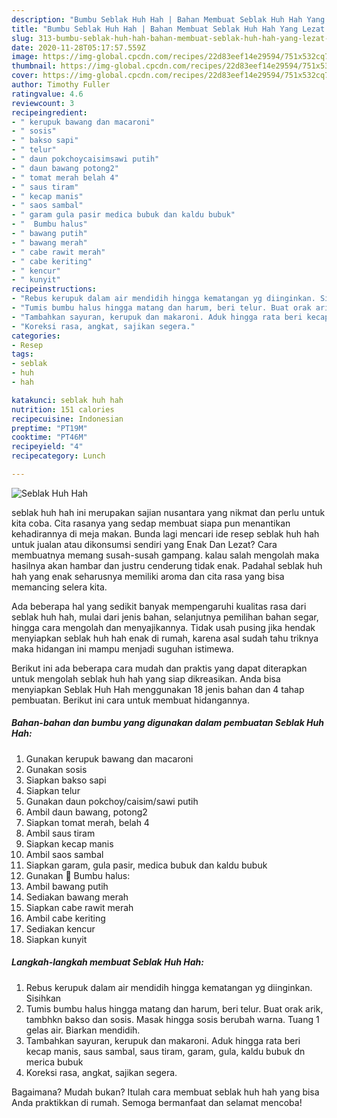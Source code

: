```yaml
---
description: "Bumbu Seblak Huh Hah | Bahan Membuat Seblak Huh Hah Yang Lezat Sekali"
title: "Bumbu Seblak Huh Hah | Bahan Membuat Seblak Huh Hah Yang Lezat Sekali"
slug: 313-bumbu-seblak-huh-hah-bahan-membuat-seblak-huh-hah-yang-lezat-sekali
date: 2020-11-28T05:17:57.559Z
image: https://img-global.cpcdn.com/recipes/22d83eef14e29594/751x532cq70/seblak-huh-hah-foto-resep-utama.jpg
thumbnail: https://img-global.cpcdn.com/recipes/22d83eef14e29594/751x532cq70/seblak-huh-hah-foto-resep-utama.jpg
cover: https://img-global.cpcdn.com/recipes/22d83eef14e29594/751x532cq70/seblak-huh-hah-foto-resep-utama.jpg
author: Timothy Fuller
ratingvalue: 4.6
reviewcount: 3
recipeingredient:
- " kerupuk bawang dan macaroni"
- " sosis"
- " bakso sapi"
- " telur"
- " daun pokchoycaisimsawi putih"
- " daun bawang potong2"
- " tomat merah belah 4"
- " saus tiram"
- " kecap manis"
- " saos sambal"
- " garam gula pasir medica bubuk dan kaldu bubuk"
- "  Bumbu halus"
- " bawang putih"
- " bawang merah"
- " cabe rawit merah"
- " cabe keriting"
- " kencur"
- " kunyit"
recipeinstructions:
- "Rebus kerupuk dalam air mendidih hingga kematangan yg diinginkan. Sisihkan"
- "Tumis bumbu halus hingga matang dan harum, beri telur. Buat orak arik, tambhkn bakso dan sosis. Masak hingga sosis berubah warna. Tuang 1 gelas air. Biarkan mendidih."
- "Tambahkan sayuran, kerupuk dan makaroni. Aduk hingga rata beri kecap manis, saus sambal, saus tiram, garam, gula, kaldu bubuk dn merica bubuk"
- "Koreksi rasa, angkat, sajikan segera."
categories:
- Resep
tags:
- seblak
- huh
- hah

katakunci: seblak huh hah 
nutrition: 151 calories
recipecuisine: Indonesian
preptime: "PT19M"
cooktime: "PT46M"
recipeyield: "4"
recipecategory: Lunch

---
```



![Seblak Huh Hah](https://img-global.cpcdn.com/recipes/22d83eef14e29594/751x532cq70/seblak-huh-hah-foto-resep-utama.jpg)


seblak huh hah ini merupakan sajian nusantara yang nikmat dan perlu untuk kita coba. Cita rasanya yang sedap membuat siapa pun menantikan kehadirannya di meja makan.
Bunda lagi mencari ide resep seblak huh hah untuk jualan atau dikonsumsi sendiri yang Enak Dan Lezat? Cara membuatnya memang susah-susah gampang. kalau salah mengolah maka hasilnya akan hambar dan justru cenderung tidak enak. Padahal seblak huh hah yang enak seharusnya memiliki aroma dan cita rasa yang bisa memancing selera kita.

Ada beberapa hal yang sedikit banyak mempengaruhi kualitas rasa dari seblak huh hah, mulai dari jenis bahan, selanjutnya pemilihan bahan segar, hingga cara mengolah dan menyajikannya. Tidak usah pusing jika hendak menyiapkan seblak huh hah enak di rumah, karena asal sudah tahu triknya maka hidangan ini mampu menjadi suguhan istimewa.




Berikut ini ada beberapa cara mudah dan praktis yang dapat diterapkan untuk mengolah seblak huh hah yang siap dikreasikan. Anda bisa menyiapkan Seblak Huh Hah menggunakan 18 jenis bahan dan 4 tahap pembuatan. Berikut ini cara untuk membuat hidangannya.

<!--inarticleads1-->

##### Bahan-bahan dan bumbu yang digunakan dalam pembuatan Seblak Huh Hah:

1. Gunakan  kerupuk bawang dan macaroni
1. Gunakan  sosis
1. Siapkan  bakso sapi
1. Siapkan  telur
1. Gunakan  daun pokchoy/caisim/sawi putih
1. Ambil  daun bawang, potong2
1. Siapkan  tomat merah, belah 4
1. Ambil  saus tiram
1. Siapkan  kecap manis
1. Ambil  saos sambal
1. Siapkan  garam, gula pasir, medica bubuk dan kaldu bubuk
1. Gunakan  📌 Bumbu halus:
1. Ambil  bawang putih
1. Sediakan  bawang merah
1. Siapkan  cabe rawit merah
1. Ambil  cabe keriting
1. Sediakan  kencur
1. Siapkan  kunyit




<!--inarticleads2-->

##### Langkah-langkah membuat Seblak Huh Hah:

1. Rebus kerupuk dalam air mendidih hingga kematangan yg diinginkan. Sisihkan
1. Tumis bumbu halus hingga matang dan harum, beri telur. Buat orak arik, tambhkn bakso dan sosis. Masak hingga sosis berubah warna. Tuang 1 gelas air. Biarkan mendidih.
1. Tambahkan sayuran, kerupuk dan makaroni. Aduk hingga rata beri kecap manis, saus sambal, saus tiram, garam, gula, kaldu bubuk dn merica bubuk
1. Koreksi rasa, angkat, sajikan segera.




Bagaimana? Mudah bukan? Itulah cara membuat seblak huh hah yang bisa Anda praktikkan di rumah. Semoga bermanfaat dan selamat mencoba!
